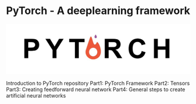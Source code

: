 # PyTorch  - A deeplearning framework
![](img/pytorch.jpeg)

Introduction to PyTorch repository
Part1: PyTorch Framework
Part2: Tensors
Part3: Creating feedforward neural network
Part4: General steps to create artificial neural networks
